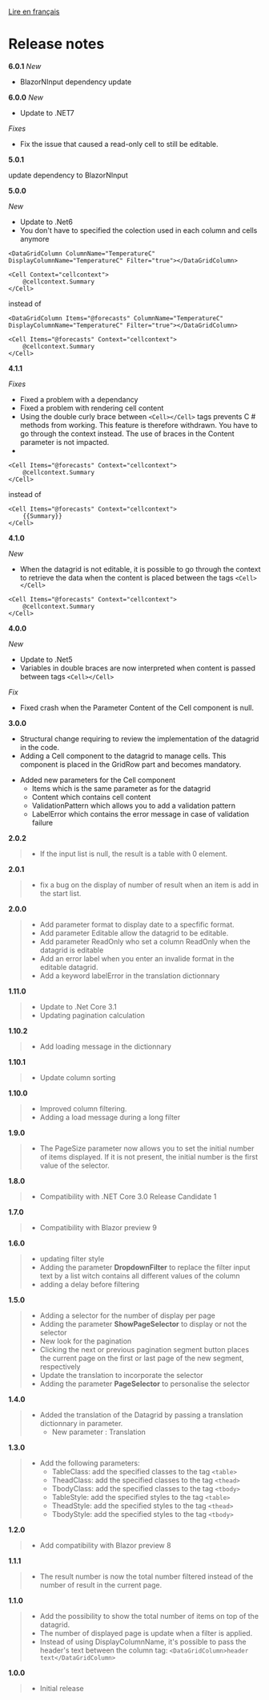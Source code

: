 [Lire en français](BlazorDatagrid_RELEASE_NOTE.md)
# Release notes
**6.0.1**
_New_
- BlazorNInput dependency update

**6.0.0**
_New_
- Update to .NET7

_Fixes_
- Fix the issue that caused a read-only cell to still be editable.

**5.0.1**

update dependency to BlazorNInput

**5.0.0**

_New_
- Update to .Net6
- You don't have to specified the colection used in each column and cells anymore

```razor
<DataGridColumn ColumnName="TemperatureC" DisplayColumnName="TemperatureC" Filter="true"></DataGridColumn>

<Cell Context="cellcontext">
    @cellcontext.Summary
</Cell>
```

instead of

```razor
<DataGridColumn Items="@forecasts" ColumnName="TemperatureC" DisplayColumnName="TemperatureC" Filter="true"></DataGridColumn>

<Cell Items="@forecasts" Context="cellcontext">
    @cellcontext.Summary
</Cell>
```

**4.1.1**

_Fixes_
- Fixed a problem with a dependancy
- Fixed a problem with rendering cell content
- Using the double curly brace between `<Cell></Cell>` tags prevents C # methods from working. This feature is therefore withdrawn. You have to go through the context instead. The use of braces in the Content parameter is not impacted.
- 

```razor
<Cell Items="@forecasts" Context="cellcontext">
    @cellcontext.Summary
</Cell>
```
instead of
```razor
<Cell Items="@forecasts" Context="cellcontext">
    {{Summary}}
</Cell>
```

**4.1.0**

_New_
- When the datagrid is not editable, it is possible to go through the context to retrieve the data when the content is placed between the tags `<Cell></Cell>`
```razor
<Cell Items="@forecasts" Context="cellcontext">
    @cellcontext.Summary
</Cell>
```
**4.0.0**

_New_
- Update to .Net5
- Variables in double braces are now interpreted when content is passed between tags `<Cell></Cell>`

_Fix_
- Fixed crash when the Parameter Content of the Cell component is null.

**3.0.0**
- Structural change requiring to review the implementation of the datagrid in the code.
- Adding a Cell component to the datagrid to manage cells. This component is placed in the GridRow part and becomes mandatory.

* Added new parameters for the Cell component
    * Items which is the same parameter as for the datagrid
    * Content which contains cell content
    * ValidationPattern which allows you to add a validation pattern
    * LabelError which contains the error message in case of validation failure

**2.0.2**
> - If the input list is null, the result is a table with 0 element.

**2.0.1**
> - fix a bug on the display of number of result when an item is add in the start list.

**2.0.0**
> - Add parameter format to display date to a specfific format.
> - Add parameter Editable allow the datagrid to be editable.
> - Add parameter ReadOnly who set a column ReadOnly when the datagrid is editable 
> - Add an error label when you enter an invalide format in the editable datagrid.
> - Add a keyword labelError in the translation dictionnary

**1.11.0**
> - Update to .Net Core 3.1
> - Updating pagination calculation

**1.10.2**
> - Add loading message in the dictionnary

**1.10.1**
> - Update column sorting

**1.10.0**
> - Improved column filtering.
> - Adding a load message during a long filter

**1.9.0**
> - The PageSize parameter now allows you to set the initial number of items displayed. If it is not present, the initial number is the first value of the selector.

**1.8.0**
> - Compatibility with .NET Core 3.0 Release Candidate 1

**1.7.0**
> - Compatibility with Blazor preview 9

**1.6.0**
> - updating filter style
> - Adding the parameter **DropdownFilter** to replace the filter input text by a list witch contains all different values of the column
> - adding a delay before filtering

**1.5.0**
> - Adding a selector for the number of display per page
> - Adding the parameter **ShowPageSelector** to display or not the selector
> - New look for the pagination
> - Clicking the next or previous pagination segment button places the current page on the first or last page of the new segment, respectively
> - Update the translation to incorporate the selector
> - Adding the parameter **PageSelector** to personalise the selector

**1.4.0**
> - Added the translation of the Datagrid by passing a translation dictionnary in parameter. 
>   - New parameter : Translation

**1.3.0**
> - Add the following parameters:
>   - TableClass: add the specified classes to the tag ```<table>```
>   - TheadClass: add the specified classes to the tag ```<thead>```
>   - TbodyClass: add the specified classes to the tag ```<tbody>```
>   - TableStyle: add the specified styles to the tag ```<table>```
>   - TheadStyle: add the specified styles to the tag ```<thead>```
>   - TbodyStyle: add the specified styles to the tag ```<tbody>```

**1.2.0**
> - Add compatibility with Blazor preview 8

**1.1.1**
> - The result number is now the total number filtered instead of the number of result in the current page.

**1.1.0**
> - Add the possibility to show the total number of items on top of the datagrid.
> - The number of displayed page is update when a filter is applied.
> - Instead of using DisplayColumnName, it's possible to pass the header's text between the column tag:  ```<DataGridColumn>header text</DataGridColumn>```

**1.0.0**
> - Initial release